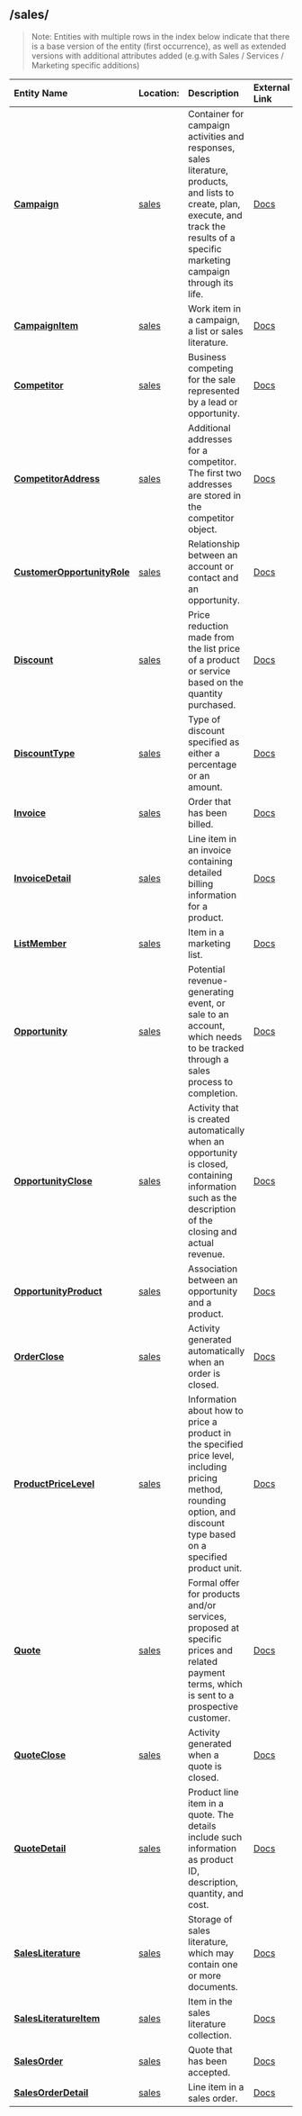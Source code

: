 ## /sales/
>Note: Entities with multiple rows in the index below indicate that there is a base version of the entity (first occurrence), as well as extended versions with additional attributes added (e.g.with Sales / Services / Marketing specific additions)

| Entity Name | Location: | Description | External Link |
|:--- |:--- |:--- |:--- |
|[**Campaign**](/schemaDocuments/core/applicationCommon/foundationCommon/crmCommon/sales/Campaign.cdm.json)|[sales](/schemaDocuments/core/applicationCommon/foundationCommon/crmCommon/sales/)|Container for campaign activities and responses, sales literature, products, and lists to create, plan, execute, and track the results of a specific marketing campaign through its life.|[Docs](https://docs.microsoft.com/en-us/dynamics365/customer-engagement/web-api/Campaign)|
|[**CampaignItem**](/schemaDocuments/core/applicationCommon/foundationCommon/crmCommon/sales/CampaignItem.cdm.json)|[sales](/schemaDocuments/core/applicationCommon/foundationCommon/crmCommon/sales/)|Work item in a campaign, a list or sales literature.|[Docs](https://docs.microsoft.com/en-us/dynamics365/customer-engagement/web-api/CampaignItem)|
|[**Competitor**](/schemaDocuments/core/applicationCommon/foundationCommon/crmCommon/sales/Competitor.cdm.json)|[sales](/schemaDocuments/core/applicationCommon/foundationCommon/crmCommon/sales/)|Business competing for the sale represented by a lead or opportunity.|[Docs](https://docs.microsoft.com/en-us/dynamics365/customer-engagement/web-api/Competitor)|
|[**CompetitorAddress**](/schemaDocuments/core/applicationCommon/foundationCommon/crmCommon/sales/CompetitorAddress.cdm.json)|[sales](/schemaDocuments/core/applicationCommon/foundationCommon/crmCommon/sales/)|Additional addresses for a competitor. The first two addresses are stored in the competitor object.|[Docs](https://docs.microsoft.com/en-us/dynamics365/customer-engagement/web-api/CompetitorAddress)|
|[**CustomerOpportunityRole**](/schemaDocuments/core/applicationCommon/foundationCommon/crmCommon/sales/CustomerOpportunityRole.cdm.json)|[sales](/schemaDocuments/core/applicationCommon/foundationCommon/crmCommon/sales/)|Relationship between an account or contact and an opportunity.|[Docs](https://docs.microsoft.com/en-us/dynamics365/customer-engagement/web-api/CustomerOpportunityRole)|
|[**Discount**](/schemaDocuments/core/applicationCommon/foundationCommon/crmCommon/sales/Discount.cdm.json)|[sales](/schemaDocuments/core/applicationCommon/foundationCommon/crmCommon/sales/)|Price reduction made from the list price of a product or service based on the quantity purchased.|[Docs](https://docs.microsoft.com/en-us/dynamics365/customer-engagement/web-api/Discount)|
|[**DiscountType**](/schemaDocuments/core/applicationCommon/foundationCommon/crmCommon/sales/DiscountType.cdm.json)|[sales](/schemaDocuments/core/applicationCommon/foundationCommon/crmCommon/sales/)|Type of discount specified as either a percentage or an amount.|[Docs](https://docs.microsoft.com/en-us/dynamics365/customer-engagement/web-api/DiscountType)|
|[**Invoice**](/schemaDocuments/core/applicationCommon/foundationCommon/crmCommon/sales/Invoice.cdm.json)|[sales](/schemaDocuments/core/applicationCommon/foundationCommon/crmCommon/sales/)|Order that has been billed.|[Docs](https://docs.microsoft.com/en-us/dynamics365/customer-engagement/web-api/Invoice)|
|[**InvoiceDetail**](/schemaDocuments/core/applicationCommon/foundationCommon/crmCommon/sales/InvoiceDetail.cdm.json)|[sales](/schemaDocuments/core/applicationCommon/foundationCommon/crmCommon/sales/)|Line item in an invoice containing detailed billing information for a product.|[Docs](https://docs.microsoft.com/en-us/dynamics365/customer-engagement/web-api/InvoiceDetail)|
|[**ListMember**](/schemaDocuments/core/applicationCommon/foundationCommon/crmCommon/sales/ListMember.cdm.json)|[sales](/schemaDocuments/core/applicationCommon/foundationCommon/crmCommon/sales/)|Item in a marketing list.|[Docs](https://docs.microsoft.com/en-us/dynamics365/customer-engagement/web-api/ListMember)|
|[**Opportunity**](/schemaDocuments/core/applicationCommon/foundationCommon/crmCommon/sales/Opportunity.cdm.json)|[sales](/schemaDocuments/core/applicationCommon/foundationCommon/crmCommon/sales/)|Potential revenue-generating event, or sale to an account, which needs to be tracked through a sales process to completion.|[Docs](https://docs.microsoft.com/en-us/dynamics365/customer-engagement/web-api/Opportunity)|
|[**OpportunityClose**](/schemaDocuments/core/applicationCommon/foundationCommon/crmCommon/sales/OpportunityClose.cdm.json)|[sales](/schemaDocuments/core/applicationCommon/foundationCommon/crmCommon/sales/)|Activity that is created automatically when an opportunity is closed, containing information such as the description of the closing and actual revenue.|[Docs](https://docs.microsoft.com/en-us/dynamics365/customer-engagement/web-api/OpportunityClose)|
|[**OpportunityProduct**](/schemaDocuments/core/applicationCommon/foundationCommon/crmCommon/sales/OpportunityProduct.cdm.json)|[sales](/schemaDocuments/core/applicationCommon/foundationCommon/crmCommon/sales/)|Association between an opportunity and a product.|[Docs](https://docs.microsoft.com/en-us/dynamics365/customer-engagement/web-api/OpportunityProduct)|
|[**OrderClose**](/schemaDocuments/core/applicationCommon/foundationCommon/crmCommon/sales/OrderClose.cdm.json)|[sales](/schemaDocuments/core/applicationCommon/foundationCommon/crmCommon/sales/)|Activity generated automatically when an order is closed.|[Docs](https://docs.microsoft.com/en-us/dynamics365/customer-engagement/web-api/OrderClose)|
|[**ProductPriceLevel**](/schemaDocuments/core/applicationCommon/foundationCommon/crmCommon/sales/ProductPriceLevel.cdm.json)|[sales](/schemaDocuments/core/applicationCommon/foundationCommon/crmCommon/sales/)|Information about how to price a product in the specified price level, including pricing method, rounding option, and discount type based on a specified product unit.|[Docs](https://docs.microsoft.com/en-us/dynamics365/customer-engagement/web-api/ProductPriceLevel)|
|[**Quote**](/schemaDocuments/core/applicationCommon/foundationCommon/crmCommon/sales/Quote.cdm.json)|[sales](/schemaDocuments/core/applicationCommon/foundationCommon/crmCommon/sales/)|Formal offer for products and/or services, proposed at specific prices and related payment terms, which is sent to a prospective customer.|[Docs](https://docs.microsoft.com/en-us/dynamics365/customer-engagement/web-api/Quote)|
|[**QuoteClose**](/schemaDocuments/core/applicationCommon/foundationCommon/crmCommon/sales/QuoteClose.cdm.json)|[sales](/schemaDocuments/core/applicationCommon/foundationCommon/crmCommon/sales/)|Activity generated when a quote is closed.|[Docs](https://docs.microsoft.com/en-us/dynamics365/customer-engagement/web-api/QuoteClose)|
|[**QuoteDetail**](/schemaDocuments/core/applicationCommon/foundationCommon/crmCommon/sales/QuoteDetail.cdm.json)|[sales](/schemaDocuments/core/applicationCommon/foundationCommon/crmCommon/sales/)|Product line item in a quote. The details include such information as product ID, description, quantity, and cost.|[Docs](https://docs.microsoft.com/en-us/dynamics365/customer-engagement/web-api/QuoteDetail)|
|[**SalesLiterature**](/schemaDocuments/core/applicationCommon/foundationCommon/crmCommon/sales/SalesLiterature.cdm.json)|[sales](/schemaDocuments/core/applicationCommon/foundationCommon/crmCommon/sales/)|Storage of sales literature, which may contain one or more documents.|[Docs](https://docs.microsoft.com/en-us/dynamics365/customer-engagement/web-api/SalesLiterature)|
|[**SalesLiteratureItem**](/schemaDocuments/core/applicationCommon/foundationCommon/crmCommon/sales/SalesLiteratureItem.cdm.json)|[sales](/schemaDocuments/core/applicationCommon/foundationCommon/crmCommon/sales/)|Item in the sales literature collection.|[Docs](https://docs.microsoft.com/en-us/dynamics365/customer-engagement/web-api/SalesLiteratureItem)|
|[**SalesOrder**](/schemaDocuments/core/applicationCommon/foundationCommon/crmCommon/sales/SalesOrder.cdm.json)|[sales](/schemaDocuments/core/applicationCommon/foundationCommon/crmCommon/sales/)|Quote that has been accepted.|[Docs](https://docs.microsoft.com/en-us/dynamics365/customer-engagement/web-api/SalesOrder)|
|[**SalesOrderDetail**](/schemaDocuments/core/applicationCommon/foundationCommon/crmCommon/sales/SalesOrderDetail.cdm.json)|[sales](/schemaDocuments/core/applicationCommon/foundationCommon/crmCommon/sales/)|Line item in a sales order.|[Docs](https://docs.microsoft.com/en-us/dynamics365/customer-engagement/web-api/SalesOrderDetail)|
